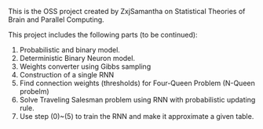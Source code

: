 
This is the OSS project created by ZxjSamantha on Statistical Theories of Brain and Parallel Computing. 

This project includes the following parts (to be continued):

1.  Probabilistic and binary model.
2.  Deterministic Binary Neuron model. 
3.  Weights converter using Gibbs sampling
4.  Construction of a single RNN 
5.  Find connection weights (thresholds) for Four-Queen Problem (N-Queen probelm)
6.  Solve Traveling Salesman problem using RNN with probabilistic updating rule.
7.  Use step (0)~(5) to train the RNN and make it approximate a given table. 

